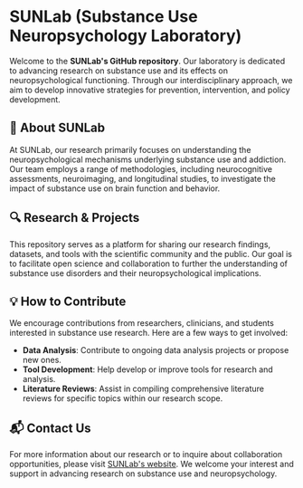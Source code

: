 


# SUNLab (Substance Use Neuropsychology Laboratory)

Welcome to the **SUNLab's GitHub repository**. Our laboratory is dedicated to advancing research on substance use and its effects on neuropsychological functioning. Through our interdisciplinary approach, we aim to develop innovative strategies for prevention, intervention, and policy development.

## 🌟 About SUNLab

At SUNLab, our research primarily focuses on understanding the neuropsychological mechanisms underlying substance use and addiction. Our team employs a range of methodologies, including neurocognitive assessments, neuroimaging, and longitudinal studies, to investigate the impact of substance use on brain function and behavior.

## 🔍 Research & Projects

This repository serves as a platform for sharing our research findings, datasets, and tools with the scientific community and the public. Our goal is to facilitate open science and collaboration to further the understanding of substance use disorders and their neuropsychological implications.

## 💡 How to Contribute

We encourage contributions from researchers, clinicians, and students interested in substance use research. Here are a few ways to get involved:

- **Data Analysis**: Contribute to ongoing data analysis projects or propose new ones.
- **Tool Development**: Help develop or improve tools for research and analysis.
- **Literature Reviews**: Assist in compiling comprehensive literature reviews for specific topics within our research scope.

## 📬 Contact Us

For more information about our research or to inquire about collaboration opportunities, please visit [SUNLab's website](https://sunlab.fiu.edu/). We welcome your interest and support in advancing research on substance use and neuropsychology.
